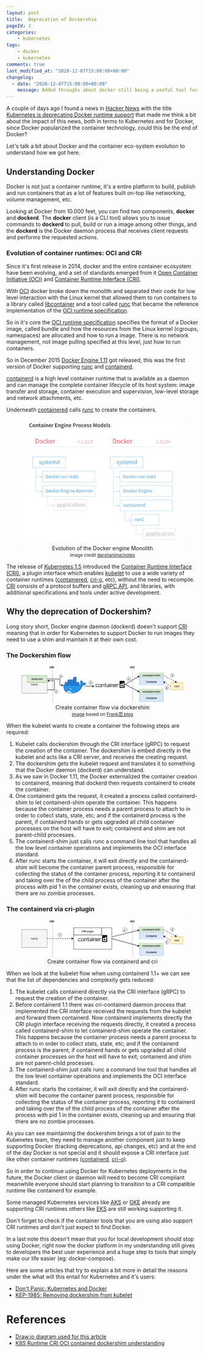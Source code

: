 ```yaml
---
layout: post
title:  Deprecation of Dockershim
pageId: 2
categories:
    - kubernetes
tags:
    - docker
    - kubernetes
comments: true
last_modified_at: "2020-12-07T15:00:00+00:00"
changelog:
  - date: "2020-12-07T15:00:00+00:00"
    message: Added throughs about docker still being a useful tool for developers.
---
```

[hn-docker-deprecation]: https://news.ycombinator.com/item?id=25279924
[oci]: https://www.opencontainers.org
[oci-spec]: https://github.com/opencontainers/runtime-spec
[runc]: https://github.com/opencontainers/runc
[libcontainer]: https://github.com/opencontainers/runc/tree/master/libcontainer
[cri]: https://github.com/kubernetes/kubernetes/blob/242a97307b34076d5d8f5bbeb154fa4d97c9ef1d/docs/devel/container-runtime-interface.md
[containerd]: https://github.com/containerd/containerd
[docker-engine-1_11]: https://www.docker.com/blog/docker-engine-1-11-runc/
[k8s-1_15]: https://kubernetes.io/blog/2016/12/container-runtime-interface-cri-in-kubernetes
[grpc]: http://www.grpc.io
[kubelet]: https://kubernetes.io/docs/reference/command-line-tools-reference/kubelet
[cri-o]: https://github.com/cri-o/cri-o
[eks-cri-support]: https://github.com/aws/containers-roadmap/issues/313
[aks-cri-support]: https://github.com/Azure/AKS/releases/tag/2020-11-16
[gke-cri-support]: https://cloud.google.com/kubernetes-engine/docs/concepts/using-containerd

A couple of days ago I found a news in [Hacker News][hn-docker-deprecation] with the title [Kubernetes is deprecating Docker runtime support][hn-docker-deprecation] that made me think a bit about the impact of this news, both in terms to Kubernetes and for Docker, since Docker popularized the container technology, could this be the end of Docker?

Let's talk a bit about Docker and the container eco-system evolution to understand how we got here.

<!--more-->

## Understanding Docker

Docker is not just a container runtime, it's a entire platform to build, publish and run containers that as a lot of features built on-top like networking, volume management, etc.

Looking at Docker from 10.000 feet, you can find two components, **docker** and **dockerd**. The **docker** client (is a CLI tool) allows you to issue commands to **dockerd** to pull, build or run a image among other things, and the **dockerd** is the Docker daemon process that receives client requests and performs the requested actions.


### Evolution of container runtimes: OCI and CRI


Since it's first release in 2014, docker and the entire container ecosystem have been evolving, and a set of standards emerged from it [Open Container Initiative (OCI)][oci] and [Container Runtime Interface (CRI)][cri].

With [OCI][oci] docker broke down the monolith and separated their code for low level interaction with the Linux kernel that allowed them to run containers to a library called [libcontainer][libcontainer] and a tool called [runc][runc] that became the reference implementation of the [OCI runtime specification][oci-spec].

So in it's core the [OCI runtime specification][oci-spec] specifies the format of a Docker image, called bundle and how the resources from the Linux kernel (cgroups, namespaces) are allocated and how to run a image. There is no network management, not image pulling specified at this level, just how to run containers.

So in December 2015 [Docker Engine 1.11][docker-engine-1_11] got released, this was the first version of Docker supporting [runc][runc] and [containerd][containerd].

[containerd][containerd] is a high level container runtime that is available as a daemon and can manage the complete container lifecycle of its host system: image transfer and storage, container execution and supervision, low-level storage and network attachments, etc.

Underneath [containered][containerd] calls [runc][runc] to create the containers.

<center>
  <figure>
    <img src="/assets/images/deprecation-dockershim-docker-engine.png" alt="python">
    <figcaption>Evolution of the Docker engine Monolith<br /><small>image credit <a href="https://github.com/darshanime/notes/blob/master/kubernetes.org#notes" target="_blank">darshanime/notes</a></small>
    </figcaption>
  </figure>
</center>

The release of [Kubernetes 1.5][k8s-1_15] introduced the [Container Runtime Interface (CRI)][cri], a plugin interface which enables [kubelet][kubelet] to use a wide variety of container runtimes ([containered][containerd], [cri-o][cri-o], etc), without the need to recompile. [CRI][cri] consists of a protocol buffers and [gRPC API][grpc], and libraries, with additional specifications and tools under active development.

## Why the deprecation of Dockershim?

Long story short, Docker engine daemon (dockerd) doesn't support [CRI][cri] meaning that in order for Kubernetes to support Docker to run images they need to use a shim and maintain it at their own cost.

### The Dockershim flow

<center>
  <figure>
    <img src="/assets/images/deprecation-dockershim-dockershim.png" alt="python">
    <figcaption>
      Create container flow via dockershim
      <br />
      <small>
        <a href="https://blog.csdn.net/u011563903/article/details/90743853">image</a> based on <a href="https://blog.csdn.net/u011563903" target="_blank">Frank范 blog</a>
      </small>
    </figcaption>
  </figure>
</center>

When the kubelet wants to create a container the following steps are required:

1. Kubelet calls dockershim through the CRI interface (gRPC) to request the creation of the container. The dockershim is embed directly in the kubelet and acts like a CRI server, and receives the creating request.
2. The dockershim gets the kubelet request and translates it to something that the Docker daemon (dockerd) can understand.
3. As we saw in Docker 1.11, the Docker externalized the container creation to containerd, meaning that dockerd then requests containerd to create the container.
4. One containerd gets the request, it created a process called containerd-shim to let containerd-shim operate the container. This happens because the container process needs a parent process to attach to in order to collect stats, state, etc; and if the containerd process is the parent, if containerd hands or gets upgraded all child container processes on the host will have to exit; containerd and shim are not parent-child processes.
5. The containerd-shim just calls runc a command line tool that handles all the low level container operations and implements the OCI interface standard.
6. After runc starts the container, it will exit directly and the containerd-shim will become the container parent process, responsible for collecting the status of the container process, reporting it to containerd and taking over the of the child process of the container after the process with pid 1 in the container exists, cleaning up and ensuring that there are no zombie processes.

### The containerd via cri-plugin

<center>
  <figure>
    <img src="/assets/images/deprecation-dockershim-containerd-cri-plugin.png" alt="containerd cri plugin">
    <figcaption>
      Create container flow via containerd and cri
    </figcaption>
  </figure>
</center>

When we look at the kubelet flow when using containerd 1.1+ we can see that the list of dependencies and complexity gets reduced:

1. The kubelet calls containerd directly via the CRI interface (gRPC) to request the creation of the container.
2. Before containerd 1.1 there was cri-containerd daemon process that implemented the CRI interface received the requests from the kubelet and forward them containerd. Now containerd implements directly the CRI plugin interface receiving the requests directly, it created a process called containerd-shim to let containerd-shim operate the container. This happens because the container process needs a parent process to attach to in order to collect stats, state, etc; and if the containerd process is the parent, if containerd hands or gets upgraded all child container processes on the host will have to exit; containerd and shim are not parent-child processes.
3. The containerd-shim just calls runc a command line tool that handles all the low level container operations and implements the OCI interface standard.
4. After runc starts the container, it will exit directly and the containerd-shim will become the container parent process, responsible for collecting the status of the container process, reporting it to containerd and taking over the of the child process of the container after the process with pid 1 in the container exists, cleaning up and ensuring that there are no zombie processes.


As you can see maintaining the dockershim brings a lot of pain to the Kubenetes team, they need to manage another component just to keep supporting Docker (tracking deprecations, api changes, etc) and at the end of the day Docker is not special and it should expose a CRI interface just like other container runtimes ([containerd][containerd], [cri-o][cri-o]).


So in order to continue using Docker for Kubernetes deployments in the future, the Docker client or daemon will need to become CRI compliant meanwhile everyone should start planning to transition to a CRI compatible runtime like containerd for example.

Some managed Kubernetes services like [AKS][aks-cri-support] or [GKE][gke-cri-support] already are supporting CRI runtimes others like [EKS][eks-cri-support] are still working supporting it.

Don't forget to check if the container tools that you are using also support CRI runtimes and don't just expect to find Docker.

In a last note this doesn't mean that you for local development should stop using Docker, right now the docker platform in my understanding still gives to developers the best user experience and a huge step to tools that simply make our life easier (eg: docker-compose).

Here are some articles that try to explain a bit more in detail the reasons under the what will this entail for Kubernetes and it's users:
- [Don't Panic: Kubernetes and Docker](https://kubernetes.io/blog/2020/12/02/dont-panic-kubernetes-and-docker/)
- [KEP-1985: Removing dockershim from kubelet](https://github.com/kubernetes/enhancements/tree/master/keps/sig-node/1985-remove-dockershim)


# References

- [Draw.io diagram used for this article](/assets/images/deprecation-dockershim.drawio)
- [K8S Runtime CRI OCI contained dockershim understanding](https://blog.csdn.net/u011563903/article/details/90743853)
